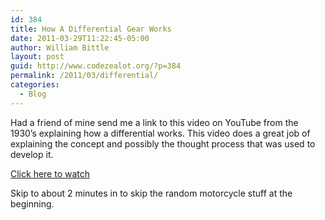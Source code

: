 ```yaml
---
id: 384
title: How A Differential Gear Works
date: 2011-03-29T11:22:45-05:00
author: William Bittle
layout: post
guid: http://www.codezealot.org/?p=384
permalink: /2011/03/differential/
categories:
  - Blog
---
```

Had a friend of mine send me a link to this video on YouTube from the 1930&#8217;s explaining how a differential works. This video does a great job of explaining the concept and possibly the thought process that was used to develop it.

<a onclick="javascript:pageTracker._trackPageview('/outgoing/www.youtube.com/watch?v=K4JhruinbWc&#038;NR=1');"  href="http://www.youtube.com/watch?v=K4JhruinbWc&#038;NR=1">Click here to watch</a>

Skip to about 2 minutes in to skip the random motorcycle stuff at the beginning.